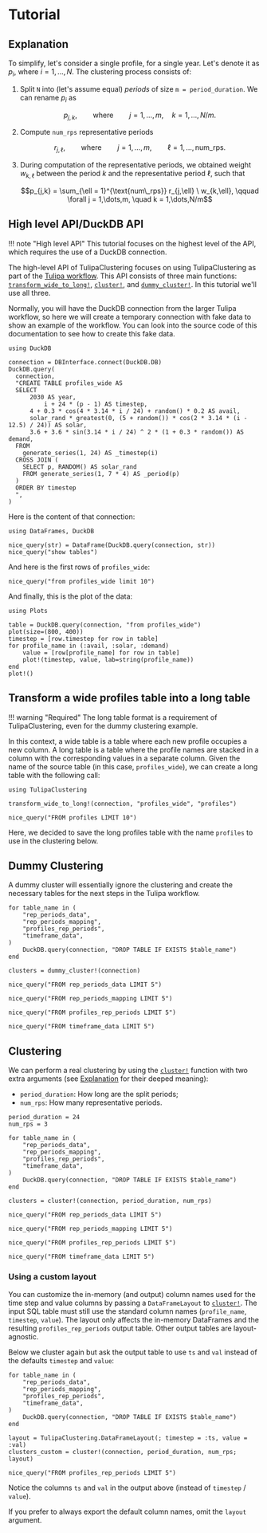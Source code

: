 # Tutorial

## Explanation

To simplify, let's consider a single profile, for a single year.
Let's denote it as $p_i$, where $i = 1,\dots,N$.
The clustering process consists of:

1. Split `N` into (let's assume equal) _periods_ of size `m = period_duration`.
   We can rename $p_i$ as

   $$p_{j,k}, \qquad \text{where} \qquad j = 1,\dots,m, \quad k = 1,\dots,N/m.$$
2. Compute `num_rps` representative periods

   $$r_{j,\ell}, \qquad \text{where} \qquad j = 1,\dots,m, \qquad \ell = 1,\dots,\text{num\_rps}.$$
3. During computation of the representative periods, we obtained weight
   $w_{k,\ell}$ between the period $k$ and the representative period $\ell$,
   such that

   $$p_{j,k} = \sum_{\ell = 1}^{\text{num\_rps}} r_{j,\ell} \ w_{k,\ell}, \qquad \forall j = 1,\dots,m, \quad k = 1,\dots,N/m$$

## High level API/DuckDB API

!!! note "High level API"
    This tutorial focuses on the highest level of the API, which requires the
    use of a DuckDB connection.

The high-level API of TulipaClustering focuses on using TulipaClustering as part of the [Tulipa workflow](https://tulipaenergy.github.io/TulipaEnergyModel.jl/stable/).
This API consists of three main functions: [`transform_wide_to_long!`](@ref), [`cluster!`](@ref), and [`dummy_cluster!`](@ref).
In this tutorial we'll use all three.

Normally, you will have the DuckDB connection from the larger Tulipa workflow,
so here we will create a temporary connection with fake data to show an example
of the workflow. You can look into the source code of this documentation to see
how to create this fake data.

```@setup duckdb_example
using DuckDB

connection = DBInterface.connect(DuckDB.DB)
DuckDB.query(
  connection,
  "CREATE TABLE profiles_wide AS
  SELECT
      2030 AS year,
          i + 24 * (p - 1) AS timestep,
      4 + 0.3 * cos(4 * 3.14 * i / 24) + random() * 0.2 AS avail,
      solar_rand * greatest(0, (5 + random()) * cos(2 * 3.14 * (i - 12.5) / 24)) AS solar,
      3.6 + 3.6 * sin(3.14 * i / 24) ^ 2 * (1 + 0.3 * random()) AS demand,
  FROM
    generate_series(1, 24) AS _timestep(i)
  CROSS JOIN (
    SELECT p, RANDOM() AS solar_rand
    FROM generate_series(1, 7 * 4) AS _period(p)
  )
  ORDER BY timestep
  ",
)
```

Here is the content of that connection:

```@example duckdb_example
using DataFrames, DuckDB

nice_query(str) = DataFrame(DuckDB.query(connection, str))
nice_query("show tables")
```

And here is the first rows of `profiles_wide`:

```@example duckdb_example
nice_query("from profiles_wide limit 10")
```

And finally, this is the plot of the data:

```@example duckdb_example
using Plots

table = DuckDB.query(connection, "from profiles_wide")
plot(size=(800, 400))
timestep = [row.timestep for row in table]
for profile_name in (:avail, :solar, :demand)
    value = [row[profile_name] for row in table]
    plot!(timestep, value, lab=string(profile_name))
end
plot!()
```

## Transform a wide profiles table into a long table

!!! warning "Required"
    The long table format is a requirement of TulipaClustering, even for the dummy clustering example.

In this context, a wide table is a table where each new profile occupies a new column. A long table is a table where the profile names are stacked in a column with the corresponding values in a separate column.
Given the name of the source table (in this case, `profiles_wide`), we can create a long table with the following call:

```@example duckdb_example
using TulipaClustering

transform_wide_to_long!(connection, "profiles_wide", "profiles")

nice_query("FROM profiles LIMIT 10")
```

Here, we decided to save the long profiles table with the name `profiles` to use in the clustering below.

## Dummy Clustering

A dummy cluster will essentially ignore the clustering and create the necessary tables for the next steps in the Tulipa workflow.

```@example duckdb_example
for table_name in (
    "rep_periods_data",
    "rep_periods_mapping",
    "profiles_rep_periods",
    "timeframe_data",
)
    DuckDB.query(connection, "DROP TABLE IF EXISTS $table_name")
end

clusters = dummy_cluster!(connection)

nice_query("FROM rep_periods_data LIMIT 5")
```

```@example duckdb_example
nice_query("FROM rep_periods_mapping LIMIT 5")
```

```@example duckdb_example
nice_query("FROM profiles_rep_periods LIMIT 5")
```

```@example duckdb_example
nice_query("FROM timeframe_data LIMIT 5")
```

## Clustering

We can perform a real clustering by using the [`cluster!`](@ref) function with two extra arguments (see [Explanation](@ref) for their deeped meaning):

- `period_duration`: How long are the split periods;
- `num_rps`: How many representative periods.

```@example duckdb_example
period_duration = 24
num_rps = 3

for table_name in (
    "rep_periods_data",
    "rep_periods_mapping",
    "profiles_rep_periods",
    "timeframe_data",
)
    DuckDB.query(connection, "DROP TABLE IF EXISTS $table_name")
end

clusters = cluster!(connection, period_duration, num_rps)

nice_query("FROM rep_periods_data LIMIT 5")
```

```@example duckdb_example
nice_query("FROM rep_periods_mapping LIMIT 5")
```

```@example duckdb_example
nice_query("FROM profiles_rep_periods LIMIT 5")
```

```@example duckdb_example
nice_query("FROM timeframe_data LIMIT 5")
```

### Using a custom layout

You can customize the in-memory (and output) column names used for the time step and value
columns by passing a `DataFrameLayout` to [`cluster!`](@ref). The input SQL table must still
use the standard column names (`profile_name`, `timestep`, `value`). The layout only affects
the in-memory DataFrames and the resulting `profiles_rep_periods` output table. Other output
tables are layout-agnostic.

Below we cluster again but ask the output table to use `ts` and `val` instead of the defaults
`timestep` and `value`:

```@example duckdb_example
for table_name in (
    "rep_periods_data",
    "rep_periods_mapping",
    "profiles_rep_periods",
    "timeframe_data",
)
    DuckDB.query(connection, "DROP TABLE IF EXISTS $table_name")
end

layout = TulipaClustering.DataFrameLayout(; timestep = :ts, value = :val)
clusters_custom = cluster!(connection, period_duration, num_rps; layout)

nice_query("FROM profiles_rep_periods LIMIT 5")
```

Notice the columns `ts` and `val` in the output above (instead of `timestep` / `value`).

If you prefer to always export the default column names, omit the `layout` argument.
